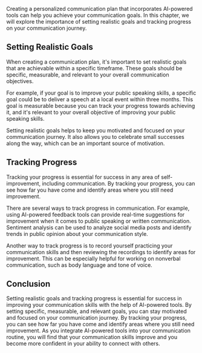 
Creating a personalized communication plan that incorporates AI-powered tools can help you achieve your communication goals. In this chapter, we will explore the importance of setting realistic goals and tracking progress on your communication journey.

Setting Realistic Goals
-----------------------

When creating a communication plan, it's important to set realistic goals that are achievable within a specific timeframe. These goals should be specific, measurable, and relevant to your overall communication objectives.

For example, if your goal is to improve your public speaking skills, a specific goal could be to deliver a speech at a local event within three months. This goal is measurable because you can track your progress towards achieving it, and it's relevant to your overall objective of improving your public speaking skills.

Setting realistic goals helps to keep you motivated and focused on your communication journey. It also allows you to celebrate small successes along the way, which can be an important source of motivation.

Tracking Progress
-----------------

Tracking your progress is essential for success in any area of self-improvement, including communication. By tracking your progress, you can see how far you have come and identify areas where you still need improvement.

There are several ways to track progress in communication. For example, using AI-powered feedback tools can provide real-time suggestions for improvement when it comes to public speaking or written communication. Sentiment analysis can be used to analyze social media posts and identify trends in public opinion about your communication style.

Another way to track progress is to record yourself practicing your communication skills and then reviewing the recordings to identify areas for improvement. This can be especially helpful for working on nonverbal communication, such as body language and tone of voice.

Conclusion
----------

Setting realistic goals and tracking progress is essential for success in improving your communication skills with the help of AI-powered tools. By setting specific, measurable, and relevant goals, you can stay motivated and focused on your communication journey. By tracking your progress, you can see how far you have come and identify areas where you still need improvement. As you integrate AI-powered tools into your communication routine, you will find that your communication skills improve and you become more confident in your ability to connect with others.
